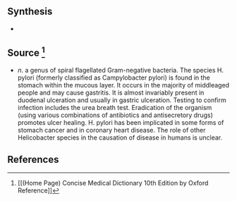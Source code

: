 ## Synthesis
- 
## Source [^1]
- $n$. a genus of spiral flagellated Gram-negative bacteria. The species H. pylori (formerly classified as Campylobacter pylori) is found in the stomach within the mucous layer. It occurs in the majority of middleaged people and may cause gastritis. It is almost invariably present in duodenal ulceration and usually in gastric ulceration. Testing to confirm infection includes the urea breath test. Eradication of the organism (using various combinations of antibiotics and antisecretory drugs) promotes ulcer healing. H. pylori has been implicated in some forms of stomach cancer and in coronary heart disease. The role of other Helicobacter species in the causation of disease in humans is unclear.
## References

[^1]: [[(Home Page) Concise Medical Dictionary 10th Edition by Oxford Reference]]